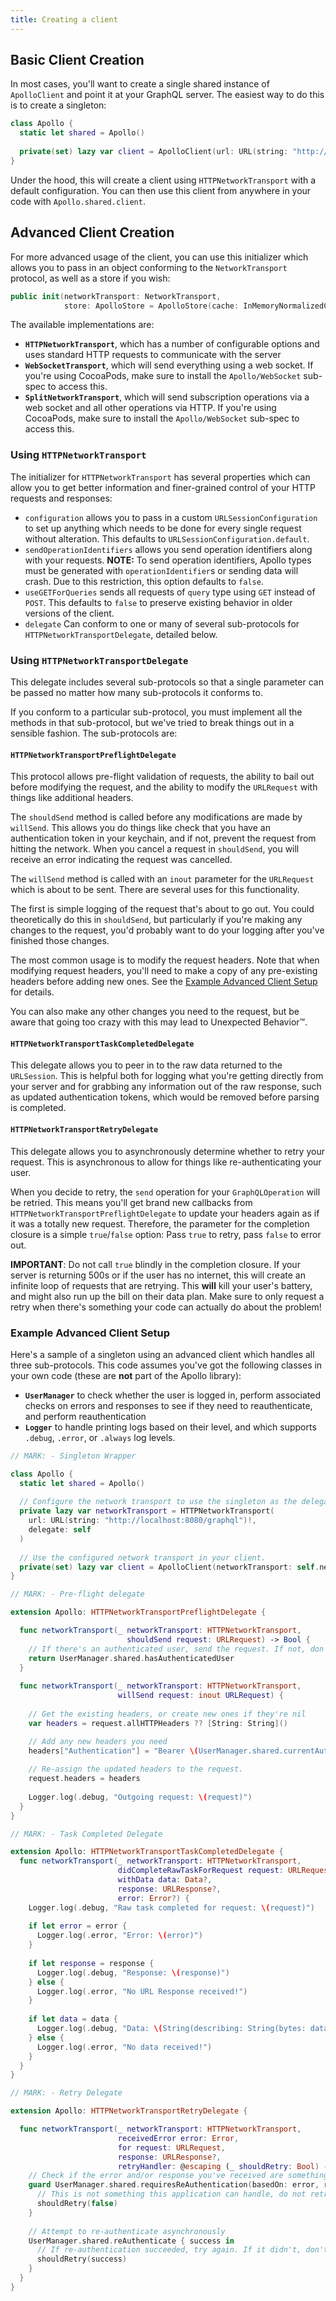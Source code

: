 ```yaml
---
title: Creating a client
---
```


## Basic Client Creation

In most cases, you'll want to create a single shared instance of `ApolloClient` and point it at your GraphQL server. The easiest way to do this is to create a singleton:

```swift
class Apollo {
  static let shared = Apollo() 
    
  private(set) lazy var client = ApolloClient(url: URL(string: "http://localhost:8080/graphql")!)
}
```

Under the hood, this will create a client using `HTTPNetworkTransport` with a default configuration. You can then use this client from anywhere in your code with `Apollo.shared.client`. 

## Advanced Client Creation

For more advanced usage of the client, you can use this initializer which allows you to pass in an object conforming to the `NetworkTransport` protocol, as well as a store if you wish: 

```swift
public init(networkTransport: NetworkTransport, 
            store: ApolloStore = ApolloStore(cache: InMemoryNormalizedCache()))
```

The available implementations are: 

- **`HTTPNetworkTransport`**, which has a number of configurable options and uses standard HTTP requests to communicate with the server
- **`WebSocketTransport`**, which will send everything using a web socket. If you're using CocoaPods, make sure to install the `Apollo/WebSocket` sub-spec to access this. 
- **`SplitNetworkTransport`**, which will send subscription operations via a web socket and all other operations via HTTP. If you're using CocoaPods, make sure to install the `Apollo/WebSocket` sub-spec to access this. 

### Using `HTTPNetworkTransport`

The initializer for `HTTPNetworkTransport` has several properties which can allow you to get better information and finer-grained control of your HTTP requests and responses:

- `configuration` allows you to pass in a custom `URLSessionConfiguration` to set up anything which needs to be done for every single request without alteration. This defaults to `URLSessionConfiguration.default`. 
- `sendOperationIdentifiers` allows you send operation identifiers along with your requests. **NOTE:** To send operation identifiers, Apollo types must be generated with `operationIdentifier`s or sending data will crash. Due to this restriction, this option defaults to `false`.
- `useGETForQueries` sends all requests of `query` type using `GET` instead of `POST`. This defaults to `false` to preserve existing behavior in older versions of the client. 
- `delegate` Can conform to one or many of several sub-protocols for `HTTPNetworkTransportDelegate`, detailed below.

### Using `HTTPNetworkTransportDelegate`

This delegate includes several sub-protocols so that a single parameter can be passed no matter how many sub-protocols it conforms to. 

If you conform to a particular sub-protocol, you must implement all the methods in that sub-protocol, but we've tried to break things out in a sensible fashion. The sub-protocols are: 

#### `HTTPNetworkTransportPreflightDelegate`

This protocol allows pre-flight validation of requests, the ability to bail out before modifying the request, and the ability to modify the `URLRequest` with things like additional headers.

The `shouldSend` method is called before any modifications are made by `willSend`. This allows you do things like check that you have an authentication token in your keychain, and if not, prevent the request from hitting the network. When you cancel a request in `shouldSend`, you will receive an error indicating the request was cancelled. 

The `willSend` method is called with an `inout` parameter for the `URLRequest` which is about to be sent. There are several uses for this functionality. 

The first is simple logging of the request that's about to go out. You could theoretically do this in `shouldSend`, but particularly if you're making any changes to the request, you'd probably want to do your logging after you've finished those changes. 

The most common usage is to modify the request headers. Note that when modifying request headers, you'll need to make a copy of any pre-existing headers before adding new ones. See the [Example Advanced Client Setup](#example-advanced-client-setup) for details. 

You can also make any other changes you need to the request, but be aware that going too crazy with this may lead to Unexpected Behavior™. 

#### `HTTPNetworkTransportTaskCompletedDelegate`

This delegate allows you to peer in to the raw data returned to the `URLSession`. This is helpful both for logging what you're getting directly from your server and for grabbing any information out of the raw response, such as updated authentication tokens, which would be removed before parsing is completed.

#### `HTTPNetworkTransportRetryDelegate`

This delegate allows you to asynchronously determine whether to retry your request. This is asynchronous to allow for things like re-authenticating your user. 

When you decide to retry, the `send` operation for your `GraphQLOperation` will be retried. This means you'll get brand new callbacks from `HTTPNetworkTransportPreflightDelegate` to update your headers again as if it was a totally new request. Therefore, the parameter for the completion closure is a simple `true`/`false` option: Pass `true` to retry, pass `false` to error out. 

**IMPORTANT**: Do not call `true` blindly in the completion closure. If your server is returning 500s or if the user has no internet, this will create an infinite loop of requests that are retrying. This **will** kill your user's battery, and might also run up the bill on their data plan. Make sure to only request a retry when there's something your code can actually do about the problem!

### Example Advanced Client Setup

Here's a sample of a singleton using an advanced client which handles all three sub-protocols. This code assumes you've got the following classes in your own code (these are **not** part of the Apollo library): 

- **`UserManager`** to check whether the user is logged in, perform associated checks on errors and responses to see if they need to reauthenticate, and perform reauthentication
- **`Logger`** to handle printing logs based on their level, and which supports `.debug`, `.error`, or `.always` log levels.

```swift
// MARK: - Singleton Wrapper

class Apollo {
  static let shared = Apollo() 
  
  // Configure the network transport to use the singleton as the delegate. 
  private lazy var networkTransport = HTTPNetworkTransport(
    url: URL(string: "http://localhost:8080/graphql")!,
    delegate: self
  )
    
  // Use the configured network transport in your client.
  private(set) lazy var client = ApolloClient(networkTransport: self.networkTransport)
}

// MARK: - Pre-flight delegate 

extension Apollo: HTTPNetworkTransportPreflightDelegate {

  func networkTransport(_ networkTransport: HTTPNetworkTransport, 
                          shouldSend request: URLRequest) -> Bool {
    // If there's an authenticated user, send the request. If not, don't.                        
    return UserManager.shared.hasAuthenticatedUser
  }
  
  func networkTransport(_ networkTransport: HTTPNetworkTransport, 
                        willSend request: inout URLRequest) {
                        
    // Get the existing headers, or create new ones if they're nil
    var headers = request.allHTTPHeaders ?? [String: String]()

    // Add any new headers you need
    headers["Authentication"] = "Bearer \(UserManager.shared.currentAuthToken)"
  
    // Re-assign the updated headers to the request.
    request.headers = headers
    
    Logger.log(.debug, "Outgoing request: \(request)")
  }
}

// MARK: - Task Completed Delegate

extension Apollo: HTTPNetworkTransportTaskCompletedDelegate {
  func networkTransport(_ networkTransport: HTTPNetworkTransport,
                        didCompleteRawTaskForRequest request: URLRequest,
                        withData data: Data?,
                        response: URLResponse?,
                        error: Error?) {
    Logger.log(.debug, "Raw task completed for request: \(request)")
                        
    if let error = error {
      Logger.log(.error, "Error: \(error)")
    }
    
    if let response = response {
      Logger.log(.debug, "Response: \(response)")
    } else {
      Logger.log(.error, "No URL Response received!")
    }
    
    if let data = data {
      Logger.log(.debug, "Data: \(String(describing: String(bytes: data, encoding: .utf8)))")
    } else {
      Logger.log(.error, "No data received!")
    }
  }
}

// MARK: - Retry Delegate

extension Apollo: HTTPNetworkTransportRetryDelegate {

  func networkTransport(_ networkTransport: HTTPNetworkTransport,
                        receivedError error: Error,
                        for request: URLRequest,
                        response: URLResponse?,
                        retryHandler: @escaping (_ shouldRetry: Bool) -> Void) {
    // Check if the error and/or response you've received are something that requires authentication
    guard UserManager.shared.requiresReAuthentication(basedOn: error, response: response) else {
      // This is not something this application can handle, do not retry.
      shouldRetry(false)
    }
    
    // Attempt to re-authenticate asynchronously
    UserManager.shared.reAuthenticate { success in 
      // If re-authentication succeeded, try again. If it didn't, don't.
      shouldRetry(success)
    }
  }
}
```